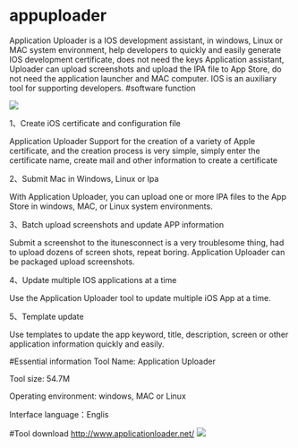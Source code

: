 # appuploader
Application Uploader is a IOS development assistant, in windows, Linux or MAC system environment, help developers to quickly and easily generate IOS development certificate, does not need the keys Application assistant, Uploader can upload screenshots and upload the IPA file to App Store, do not need the application launcher and MAC computer. IOS is an auxiliary tool for supporting developers.
#software function

![](http://www.applicationloader.net/blog/wp-content/uploads/2017/04/QQ%E5%9B%BE%E7%89%8720190719101638-1024x658.png)


1、Create iOS certificate and configuration file

Application Uploader Support for the creation of a variety of Apple certificate, and the creation process is very simple, simply enter the certificate name, create mail and other information to create a certificate

2、Submit Mac in Windows, Linux or Ipa

With Application Uploader, you can upload one or more IPA files to the App Store in windows, MAC, or Linux system environments.

3、Batch upload screenshots and update APP information

Submit a screenshot to the itunesconnect is a very troublesome thing, had to upload dozens of screen shots, repeat boring. Application Uploader can be packaged upload screenshots.

4、Update multiple IOS applications at a time

Use the Application Uploader tool to update multiple iOS App at a time.

5、Template update

Use templates to update the app keyword, title, description, screen or other application information quickly and easily.

#Essential information
Tool Name: Application Uploader

Tool size: 54.7M

Operating environment: windows, MAC or Linux

Interface language：Englis

#Tool download
http://www.applicationloader.net/
![](http://www.applicationloader.net/blog/wp-content/uploads/2017/05/%E8%8B%B1%E6%96%87.png)

